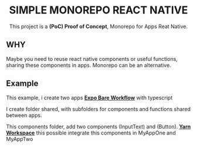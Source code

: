 <h1 align="center">SIMPLE MONOREPO REACT NATIVE</h1>

<p align="center">
This project is a <strong>(PoC) Proof of Concept</strong>, Monorepo for Apps Reat Native. 
</p>

<h2>WHY</h2>
<p>
Maybe you need to reuse react native components or useful functions, sharing these components in apps. Monorepo can be an alternative.
</p>

<h2>Example</h2>

<p>This example, i create two apps <strong><a href="https://docs.expo.dev/bare/exploring-bare-workflow/">Expo Bare Workflow</a></strong> with typescript</p>

<p>I create folder shared, with subfolders for components and functions shared between apps.</p>
<p>This components folder, add two components (InputText) and (Button).<strong> <a href="https://classic.yarnpkg.com/en/docs/workspaces/">Yarn Workspace</a></strong> this possible integrate this components in MyAppOne and MyAppTwo</p> 

